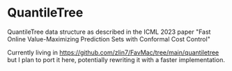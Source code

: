 # QuantileTree
QuantileTree data structure as described in the ICML 2023 paper "Fast Online Value-Maximizing Prediction Sets with Conformal Cost Control"

Currently living in https://github.com/zlin7/FavMac/tree/main/quantiletree but I plan to port it here, potentially rewriting it with a faster implementation. 
